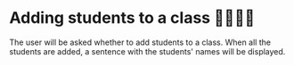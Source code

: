 # Adding students to a class :man_student::woman_student:

The user will be asked whether to add students to a class. When all the students are added, a sentence with the students' names will be displayed.

